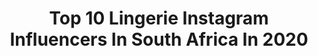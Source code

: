 ---
title: Top 10 Lingerie Instagram Influencers In South Africa In 2020
description: >-
  Find top lingerie Instagram influencers in South Africa in 2020. Most popular hashtags: #model #photography #lingerie #beauty.
platform: Instagram
profiles:
  - username: "loopphoto"
    fullname: >-
      Preyen Moodley
    location: "South Africa"
    followers: 198187
    engagement: 114
    commentsToLikes: 0.010448
    id: ck55p9beja3790i11wshmcmug
    verified: false
    hashtags: "#bts, #nophotoshop"
  - username: "amber_brits"
    fullname: >-
      A M B E R. BRITS.
    location: "South Africa"
    followers: 16120
    engagement: 449
    commentsToLikes: 0.087213
    id: ck5c26a7twmdj0i11124h90ib
    verified: false
    hashtags: "#model, #chillin, #epixshoots, #allbodiesaregoodbodies"
  - username: "garrethbarclayphoto"
    fullname: >-
      GARRETH BARCLAY | PHOTOGRAPHER
    location: "South Africa"
    followers: 55675
    engagement: 146
    commentsToLikes: 0.037010
    id: ck0vvz6s4rfa20i193tcpbiln
    verified: false
    hashtags: "#ocean, #tamarafrancesconi, #betabeach, #dress"
  - username: "sean.levitt.photographer"
    fullname: >-
      SL Fitness Photographer
    location: "South Africa"
    followers: 16670
    engagement: 249
    commentsToLikes: 0.030821
    id: ck134xb7bynaw0i19ci7fd7rc
    verified: false
    hashtags: "#shootingintherain, #fitness, #retocuhing, #lightleak"
  - username: "miss_nikkiduplessis"
    fullname: >-
      Nikki du Plessis
    location: "South Africa"
    followers: 62132
    engagement: 149
    commentsToLikes: 0.028139
    id: ck15pebdjxgob0i190hdw0c6q
    verified: false
    hashtags: "#sexy, #lingerie, #valentinesshoot, #stayhome"
  - username: "portalcpt"
    fullname: >-
      Portal cpt
    location: "South Africa"
    followers: 4541
    engagement: 475
    commentsToLikes: 0.019634
    id: ck8szysm7q8n80j786j0hwg5l
    verified: false
    hashtags: "#hair, #abs, #underwear, #sun"
  - username: "phumzatiya"
    fullname: >-
      ᑭᕼᑌᗰᘔᗩ TIYᗩ
    location: "South Africa"
    followers: 5892
    engagement: 539
    commentsToLikes: 0.048803
    id: ck6ui15ikcfwc0j71un83kw3w
    verified: false
    hashtags: "#styling, #zara, #lingerie, #creativephotography"
  - username: "brookellb"
    fullname: >-
      Brookell
    location: "South Africa"
    followers: 25408
    engagement: 343
    commentsToLikes: 0.031267
    id: ck5cihvkaso660i11bvgcc0f2
    verified: false
    hashtags: "#models, #photography, #voguemagazine, #beauty"
---